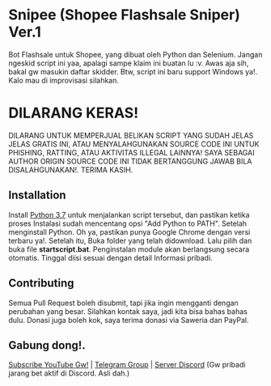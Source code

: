 # Snipee (Shopee Flashsale Sniper) Ver.1

Bot Flashsale untuk Shopee, yang dibuat oleh Python dan Selenium. Jangan ngeskid script ini yaa, apalagi sampe klaim ini buatan lu :v. Awas aja sih, bakal gw masukin daftar skidder. Btw, script ini baru support Windows ya!. Kalo mau di improvisasi silahkan.

# DILARANG KERAS!
DILARANG UNTUK MEMPERJUAL BELIKAN SCRIPT YANG SUDAH JELAS JELAS GRATIS INI, ATAU MENYALAHGUNAKAN SOURCE CODE INI UNTUK PHISHING, RATTING, ATAU AKTIVITAS ILLEGAL LAINNYA! SAYA SEBAGAI AUTHOR ORIGIN SOURCE CODE INI TIDAK BERTANGGUNG JAWAB BILA DISALAHGUNAKAN!. TERIMA KASIH.

## Installation

Install [Python 3.7](https://www.python.org/downloads/release/python-370/) untuk menjalankan script tersebut, dan pastikan ketika proses Instalasi sudah mencentang opsi "Add Python to PATH". Setelah menginstall Python. Oh ya, pastikan punya Google Chrome dengan versi terbaru ya!. Setelah itu, Buka folder yang telah didownload. Lalu pilih dan buka file **startscript.bat**. Penginstalan module akan berlangsung secara otomatis. Tinggal diisi sesuai dengan detail Informasi pribadi.

## Contributing
Semua Pull Request boleh disubmit, tapi jika ingin mengganti dengan perubahan yang besar. Silahkan kontak saya, jadi kita bisa bahas bahas dulu. Donasi juga boleh kok, saya terima donasi via Saweria dan PayPal.

## Gabung dong!.
[Subscribe YouTube Gw!](https://www.youtube.com/channel/UCPlVO-tSnP8TCMDKLx49Rwg) |
[Telegram Group](https://t.me/fallenkuy) | [Server Discord](https://discord.gg/zf37PAAj) (Gw pribadi jarang bet aktif di Discord. Asli dah.)
